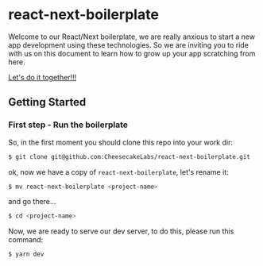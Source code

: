 # react-next-boilerplate

Welcome to our React/Next boilerplate, we are really anxious to start a new app development using these technologies.
So we are inviting you to ride with us on this document to learn how to grow up your app scratching from here.

[Let's do it together!!!](https://www.youtube.com/watch?v=ZXsQAXx_ao0)

## Getting Started

### First step - Run the boilerplate

So, in the first moment you should clone this repo into your work dir:

```sh
$ git clone git@github.com:CheesecakeLabs/react-next-boilerplate.git
```

ok, now we have a copy of `react-next-boilerplate`, let's rename it:

```sh
$ mv react-next-boilerplate <project-name>
```

and go there...

```sh
$ cd <project-name>
```

Now, we are ready to serve our dev server, to do this, please run this command:
```sh
$ yarn dev
```